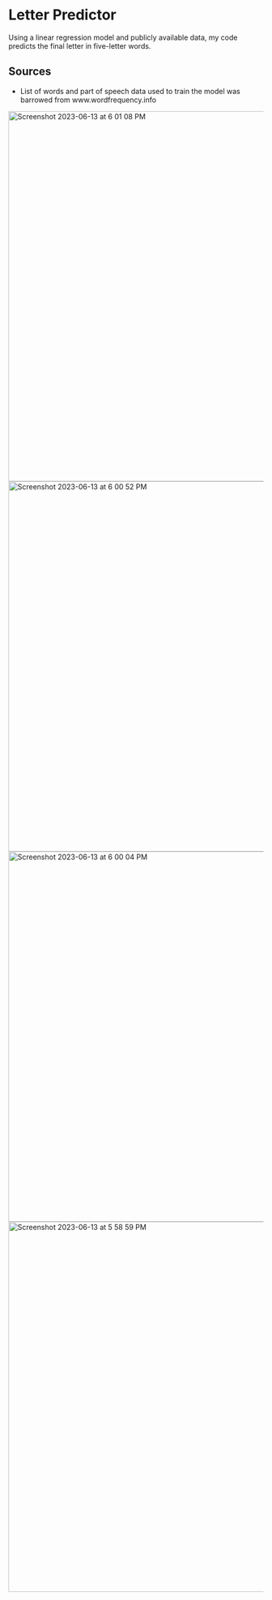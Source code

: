# Letter Predictor
Using a linear regression model and publicly available data, my code predicts the final letter in five-letter words.
## Sources
<ul>
  <li>List of words and part of speech data used to train the model was barrowed from www.wordfrequency.info</li>
</ul>
<img width="730" alt="Screenshot 2023-06-13 at 6 01 08 PM" src="https://github.com/zroe1/letterPredictor/assets/114773939/fc740fb7-8bc7-44ec-b27a-6f6a8f1ea5c1">
<img width="730" alt="Screenshot 2023-06-13 at 6 00 52 PM" src="https://github.com/zroe1/letterPredictor/assets/114773939/828574ca-1dc1-41b5-844d-2369fd5aaf02">
<img width="730" alt="Screenshot 2023-06-13 at 6 00 04 PM" src="https://github.com/zroe1/letterPredictor/assets/114773939/0b4c648f-a509-42fe-8b14-9a50c540e6e2">
<img width="730" alt="Screenshot 2023-06-13 at 5 58 59 PM" src="https://github.com/zroe1/letterPredictor/assets/114773939/00ed51e2-bb3d-40f6-abaf-2bb8dbc23b7a">
